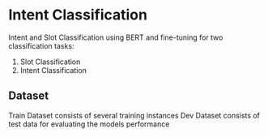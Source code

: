 # Intent Classification 

Intent and Slot Classification using BERT and fine-tuning for two classification tasks: 
1) Slot Classification
2) Intent Classification

## Dataset

Train Dataset consists of several training instances
Dev Dataset consists of test data for evaluating the models performance
